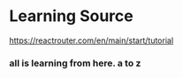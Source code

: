# Learning Source

https://reactrouter.com/en/main/start/tutorial 

### all is learning from here. a to z